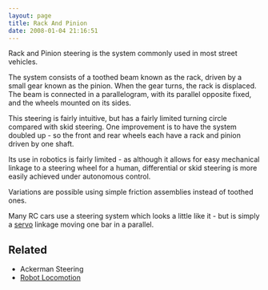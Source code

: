 ```yaml
---
layout: page
title: Rack And Pinion
date: 2008-01-04 21:16:51
---
```

<p>Rack and Pinion steering is the system commonly used in most street vehicles.
</p>
<p>The system consists of a toothed beam known as the rack, driven by a small gear known as the pinion. When the gear turns, the rack is displaced. The beam is connected in a parallelogram, with its parallel opposite fixed, and the wheels mounted on its sides.
</p>
<p>This steering is fairly intuitive, but has a fairly limited turning circle compared with skid steering. One improvement is to have the system doubled up - so the front and rear wheels each have a rack and pinion driven by one shaft.
</p>
<p>Its use in robotics is fairly limited - as although it allows for easy mechanical linkage to a steering wheel for a human, differential or skid steering is more easily achieved under autonomous control.
</p>
<p>Variations are possible using simple friction assemblies instead of toothed ones.
</p>
<p>Many RC cars use a steering system which looks a little like it - but is simply a <a href="/wiki/servo_motor.html" title="A motor with built in positioning control - easily interfaced with digital systems">servo</a> linkage moving one bar in a parallel.
</p>
<h2 id="Related">Related</h2>
<ul><li> Ackerman Steering
</li><li> <a href="/wiki/robot_locomotion.html" title="Robot Locomotion">Robot Locomotion</a>
</li></ul><p>
</p>
